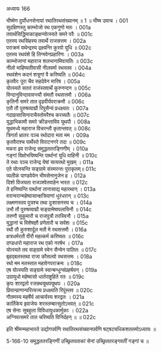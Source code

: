 अध्यायः 166

भीष्मेण दुर्योधनसेनायां रथातिरथसंख्यानम् ॥ 1 ॥
भीष्म उवाच ।	001     
सुदक्षिणस्तु काम्भोजो रथ एकगुणो मतः ।	001a  
तवार्थसिद्धिमाकाङ्क्षन्योत्स्यते समरे परैः ॥	001c  
एतस्य रथसिंहस्य तवार्थे राजसत्तम ।	002a  
पराक्रमं यथेन्द्रस्य द्रक्ष्यन्ति कुरवो युधि ॥	002c  
एतस्य रथवंशे हि तिग्मवेगप्रहारिणः ।	003a  
काम्भोजानां महाराज शलभानामिवायतिः ॥	003c  
नीलो माहिष्यतीवासी नीलवर्मा रथस्तव ।	004a  
रथवंशेन कदनं शत्रूणां वै करिष्यति ॥	004c  
कृतवैरः पुरा चैव सहदेवेन मारिष ।	005a  
योत्स्यते सततं राजंस्तवार्थे कुरुनन्दन ॥	005c  
विन्दानुविन्दावावन्त्यौ संमतौ रथसत्तमौ ।	006a  
कृतिनौ समरे तात दृढवीर्यपराक्रमौ ॥	006c  
एतौ तौ पुरुषव्याघ्रौ रिपुसैन्यं प्रधक्ष्यतः ।	007a  
गदाप्रासासिनाराचैस्तोमरैश्च करच्यतैः ॥	007c  
युद्धाभिकामौ समरे क्रीडन्ताविव यूथपौ ।	008a  
यूथमध्ये महाराज विचरन्तौ कृतान्तवत् ॥	008c  
त्रिगर्ता भ्रातरः पञ्च रथोदारा मता मम ।	009a  
कृतवैराश्च पार्थैस्ते विराटनगरे तदा ॥	009c  
मकरा इव राजेन्द्र समुद्धततरङ्गिणीम् ।	010a  
गङ्गां विक्षोभयिष्यन्ति पार्थानां युधि वाहिनी ॥	010c  
ते रथाः पञ्च राजेन्द्र येषां सत्यरथो मुखम् ।	011a  
एते योत्स्यन्ति सङ्ग्रामे संस्मरन्तः पुराकृतम्॥	011c  
व्यलीकं पाण्डवेयेन भीमसेनानुजेन ह ।	012a  
दिशो विजयता राजञ्श्वेतवाहेन भारत ॥	012c  
ते हनिष्यन्ति पार्थानां तानासाद्य महारथान् ।	013a  
वरान्वरान्महेष्वासान्क्षत्रियाणां धुरंधरान् ॥	013c  
लक्ष्मणस्तव पुत्रश्च तथा दुःशासनस्य च ।	014a  
उभौ तौ पुरुषव्याघ्रौ सङ्ग्रामेष्वपलायिनौ ॥	014c  
तरुणौ सुकुमारौ च राजपुत्रौ तरस्विनौ ।	015a  
युद्धानां च विशेषज्ञौ प्रणेतारौ च सर्वशः ॥	015c  
रथौ तौ कुरुशार्दूल मतौ मे रथसत्तमौ ।	016a  
क्षत्रधर्मरतौ वीरौ महत्कर्म करिष्यतः ॥	016c  
दण्डधारो महाराज रथ एको नरर्षभ ।	017a  
योत्स्यते तव सङ्ग्रामे स्वेन सैन्येन पालितः ॥	017c  
बृहद्बलस्तथा राजा कौसल्यो रथसत्तमः ।	018a  
रथो मम मतस्तात महावेगपराक्रमः ॥	018c  
एष योत्स्यति सङ्ग्रामे स्वान्बन्धून्संप्रहर्षयन् ।	019a  
उग्रायुधो महेष्वासो धार्तराष्ट्रहिते रतः ॥	019c  
कृपः शारद्वतो रजन्रथयूथपयूथपः ।	020a  
प्रियान्प्राणान्परित्यज्य प्रधक्ष्यति रिपूंस्तव ॥	020c  
गौतमस्य महर्षेर्य आचार्यस्य शरद्वतः ।	021a  
कार्तिकेय इवाजेयः शरस्तम्बात्सुतोऽभवत् ॥	021c  
एष सेनाः सुबहुला विविधायुधकार्मुकाः ।	022a  
अग्निवत्समरे तात चरिष्यति विनिर्दहन् ॥ ॥	022c  

इति श्रीमन्महाभारते उद्योगपर्वणि रथातिरथसंख्यानपर्वणि षट्षट्यधिकशततमोऽध्यायः ॥

5-166-10 समुद्धततरङ्गिणीं उच्छ्रितपताकां सेनां उच्छ्रिततरङ्गवतीं गङ्गां च ॥
